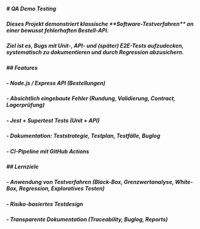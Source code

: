 ##### \# QA Demo Testing

##### 

##### Dieses Projekt demonstriert klassische \*\*Software-Testverfahren\*\* an einer bewusst fehlerhaften Bestell-API.  

##### Ziel ist es, Bugs mit Unit-, API- und (später) E2E-Tests aufzudecken, systematisch zu dokumentieren und durch Regression abzusichern.

##### 

##### \## Features

##### \- Node.js / Express API (Bestellungen)

##### \- Absichtlich eingebaute Fehler (Rundung, Validierung, Contract, Lagerprüfung)

##### \- Jest + Supertest Tests (Unit + API)

##### \- Dokumentation: Teststrategie, Testplan, Testfälle, Buglog

##### \- CI-Pipeline mit GitHub Actions

##### 

##### \## Lernziele

##### \- Anwendung von Testverfahren (Black-Box, Grenzwertanalyse, White-Box, Regression, Exploratives Testen)

##### \- Risiko-basiertes Testdesign

##### \- Transparente Dokumentation (Traceability, Buglog, Reports)

##### 

